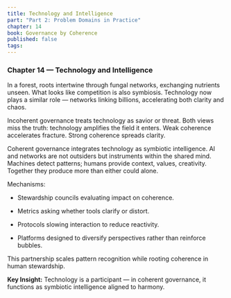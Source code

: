 ```yaml
---
title: Technology and Intelligence
part: "Part 2: Problem Domains in Practice"
chapter: 14
book: Governance by Coherence
published: false
tags:
---
```

### Chapter 14 — Technology and Intelligence

In a forest, roots intertwine through fungal networks, exchanging nutrients unseen. What looks like competition is also symbiosis. Technology now plays a similar role — networks linking billions, accelerating both clarity and chaos.

Incoherent governance treats technology as savior or threat. Both views miss the truth: technology amplifies the field it enters. Weak coherence accelerates fracture. Strong coherence spreads clarity.

Coherent governance integrates technology as symbiotic intelligence. AI and networks are not outsiders but instruments within the shared mind. Machines detect patterns; humans provide context, values, creativity. Together they produce more than either could alone.

Mechanisms:

- Stewardship councils evaluating impact on coherence.
    
- Metrics asking whether tools clarify or distort.
    
- Protocols slowing interaction to reduce reactivity.
    
- Platforms designed to diversify perspectives rather than reinforce bubbles.
    

This partnership scales pattern recognition while rooting coherence in human stewardship.

**Key Insight:** Technology is a participant — in coherent governance, it functions as symbiotic intelligence aligned to harmony.